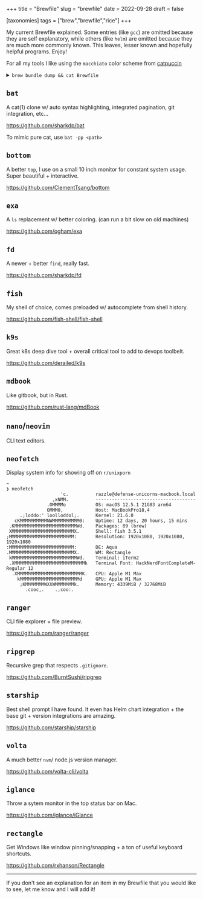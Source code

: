 +++
title = "Brewfile"
slug = "brewfile"
date = 2022-09-28
draft = false

[taxonomies]
tags = ["brew","brewfile","rice"]
+++

My current Brewfile explained.  Some entries (like `gcc`) are omitted because they are self explanatory, 
while others (like `helm`) are omitted because they are much more commonly known.  This leaves, lesser known and hopefully
helpful programs.  Enjoy!

<!-- more -->

For all my tools I like using the `macchiato` color scheme from [catpuccin](https://github.com/catppuccin)

<details>
  <summary>
    <code>brew bundle dump && cat Brewfile</code>
  </summary>

```text
tap "defenseunicorns/tap"
tap "homebrew/bundle"
tap "homebrew/cask"
tap "homebrew/cask-fonts"
tap "homebrew/core"
brew "bat"
brew "bottom"
brew "exa"
brew "fd"
brew "fish"
brew "gcc"
brew "gnupg"
brew "go"
brew "helm"
brew "jq"
brew "k3d"
brew "k9s"
brew "kind"
brew "kubernetes-cli"
brew "mdbook"
brew "nano"
brew "neofetch"
brew "neovim"
brew "python@3.9"
brew "ranger"
brew "ripgrep"
brew "sops"
brew "starship"
brew "tree"
brew "vale"
brew "volta"
brew "yq"
brew "zola"
brew "defenseunicorns/tap/zarf"
cask "1password"
cask "appgate-sdp-client"
cask "brave-browser"
cask "discord"
cask "firefox"
cask "font-hack-nerd-font"
cask "gimp"
cask "iglance"
cask "iterm2"
cask "protonmail-bridge"
cask "rectangle"
cask "signal"
cask "slack"
cask "typora"
cask "visual-studio-code"
cask "zoom"
```
  
</details>

## `bat`

A cat(1) clone w/ auto syntax highlighting, integrated pagination, git integration, etc...

<https://github.com/sharkdp/bat>

To mimic pure cat, use `bat -pp <path>`

## `bottom`

A better `top`, I use on a small 10 inch monitor for constant system usage. Super beautiful + interactive.

<https://github.com/ClementTsang/bottom>

## `exa`

A `ls` replacement w/ better coloring.  (can run a bit slow on old machines)

<https://github.com/ogham/exa>

## `fd`

A newer + better `find`, really fast.

<https://github.com/sharkdp/fd>

## `fish`

My shell of choice, comes preloaded w/ autocomplete from shell history.

<https://github.com/fish-shell/fish-shell>

## `k9s`

Great k8s deep dive tool + overall critical tool to add to devops toolbelt.

<https://github.com/derailed/k9s>

## `mdbook`

Like gitbook, but in Rust.

<https://github.com/rust-lang/mdBook>

## `nano`/`neovim`

CLI text editors.

## `neofetch`

Display system info for showing off on `r/unixporn`

```text
~
❯ neofetch
                    'c.          razzle@defense-unicorns-macbook.local
                 ,xNMM.          -------------------------------------
               .OMMMMo           OS: macOS 12.5.1 21G83 arm64
               OMMM0,            Host: MacBookPro18,4
     .;loddo:' loolloddol;.      Kernel: 21.6.0
   cKMMMMMMMMMMNWMMMMMMMMMM0:    Uptime: 12 days, 20 hours, 15 mins
 .KMMMMMMMMMMMMMMMMMMMMMMMWd.    Packages: 89 (brew)
 XMMMMMMMMMMMMMMMMMMMMMMMX.      Shell: fish 3.5.1
;MMMMMMMMMMMMMMMMMMMMMMMM:       Resolution: 1920x1080, 1920x1080, 1920x1080
:MMMMMMMMMMMMMMMMMMMMMMMM:       DE: Aqua
.MMMMMMMMMMMMMMMMMMMMMMMMX.      WM: Rectangle
 kMMMMMMMMMMMMMMMMMMMMMMMMWd.    Terminal: iTerm2
 .XMMMMMMMMMMMMMMMMMMMMMMMMMMk   Terminal Font: HackNerdFontCompleteM-Regular 12
  .XMMMMMMMMMMMMMMMMMMMMMMMMK.   CPU: Apple M1 Max
    kMMMMMMMMMMMMMMMMMMMMMMd     GPU: Apple M1 Max
     ;KMMMMMMMWXXWMMMMMMMk.      Memory: 4339MiB / 32768MiB
       .cooc,.    .,coo:.

```

## `ranger`

CLI file explorer + file preview.

<https://github.com/ranger/ranger>

## `ripgrep`

Recursive grep that respects `.gitignore`.

<https://github.com/BurntSushi/ripgrep>

## `starship`

Best shell prompt I have found.  It even has Helm chart integration + the base git + version integrations are amazing.

<https://github.com/starship/starship>

## `volta`

A much better `nvm`/ node.js version manager.

<https://github.com/volta-cli/volta>

## `iglance`

Throw a sytem monitor in the top status bar on Mac.

<https://github.com/iglance/iGlance>

## `rectangle`

Get Windows like window pinning/snapping + a ton of useful keyboard shortcuts.

<https://github.com/rxhanson/Rectangle>

---

If you don't see an explanation for an item in my Brewfile that you would like to see, let me know and I will add it!

